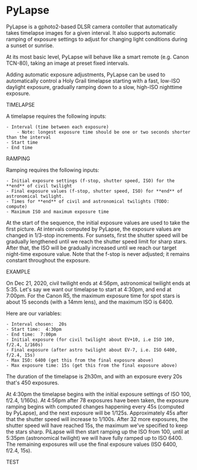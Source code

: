 # PyLapse

PyLapse is a gphoto2-based DLSR camera contoller that automatically takes timelapse
images for a given interval.  It also supports automatic ramping of exposure settings
to adjust for changing light conditions during a sunset or sunrise.

At its most basic level, PyLapse will behave like a smart remote (e.g. Canon TCN-80),
taking an image at preset fixed intervals.

Adding automatic exposure adjustments, PyLapse can be used to automatically control
a Holy Grail timelapse starting with a fast, low-ISO daylight exposure, gradually ramping
down to a slow, high-ISO nighttime exposure.

TIMELAPSE

A timelapse requires the following inputs:

    - Interval (time between each exposure)
        - Note: longest exposure time should be one or two seconds shorter than the interval
    - Start time
    - End time

RAMPING

Ramping requires the following inputs:

    - Initial exposure settings (f-stop, shutter speed, ISO) for the **end** of civil twilight
    - Final exposure values (f-stop, shutter speed, ISO) for **end** of astronomical twilight.
    - Times for **end** of civil and astronomical twilights (TODO: compute)
    - Maximum ISO and maximum exposure time

At the start of the sequence, the initial exposure values are used to take the first
picture.  At intervals computed by PyLapse, the exposure values are changed in 1/3-stop
increments.  For sunsets, first the shutter speed will be gradually lengthened until
we reach the shutter speed limit for sharp stars.  After that, the ISO will be gradually
increased until we reach our target night-time exposure value.  Note that the f-stop is
never adjusted; it remains constant throughout the exposure.

EXAMPLE

On Dec 21, 2020, civil twilight ends at 4:56pm, astronomical twilight ends at 5:35.  Let's
say we want our timelapse to start at 4:30pm, and end at 7:00pm.  For the Canon R5, the
maximum exposure time for spot stars is about 15 seconds (with a 14mm lens), and the maximum
ISO is 6400.

Here are our variables:

    - Interval chosen:  20s
    - Start time:  4:30pm
    - End time:  7:00pm
    - Initial exposure (for civil twilight about EV+10, i.e ISO 100, f/2.4, 1/160s)
    - Final exposure (after astro twilight about EV-7, i.e. ISO 6400, f/2.4, 15s)
    - Max ISO: 6400 (get this from the final exposure above)
    - Max exposure time: 15s (get this from the final exposure above)

The duration of the timelapse is 2h30m, and with an exposure every 20s that's 450 exposures.

At 4:30pm the timelapse begins with the initial exposure settings of ISO 100, f/2.4, 1/160s).
At 4:56pm after 78 exposures have been taken, the exposure ramping begins with computed changes
happening every 45s (computed by PyLapse), and the next exposure will be 1/125s.  Approximately
45s after that the shutter speed will increase to 1/100s. After 32 more exposures, the shutter 
speed will have reached 15s, the maximum we've specified to keep the stars sharp.  PiLapse will
then start ramping up the ISO from 100, until at 5:35pm (astronomical twilight) we will have
fully ramped up to ISO 6400.  The remaining exposures will use the final exposure values (ISO 6400,
f/2.4, 15s).

TEST
